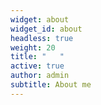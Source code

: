 ```yaml
---
widget: about
widget_id: about
headless: true
weight: 20
title: "   "
active: true
author: admin
subtitle: About me
---
```

